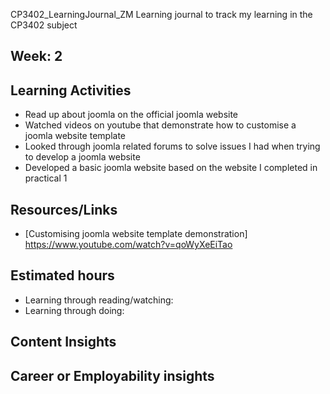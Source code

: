 CP3402_LearningJournal_ZM
Learning journal to track my learning in the CP3402 subject

## Week: 2

## Learning Activities
* Read up about joomla on the official joomla website
* Watched videos on youtube that demonstrate how to customise a joomla website template
* Looked through joomla related forums to solve issues I had when trying to develop a joomla website
* Developed a basic joomla website based on the website I completed in practical 1

## Resources/Links
* [Customising joomla website template demonstration] https://www.youtube.com/watch?v=qoWyXeEiTao
## Estimated hours
* Learning through reading/watching:
* Learning through doing:

## Content Insights

## Career or Employability insights
